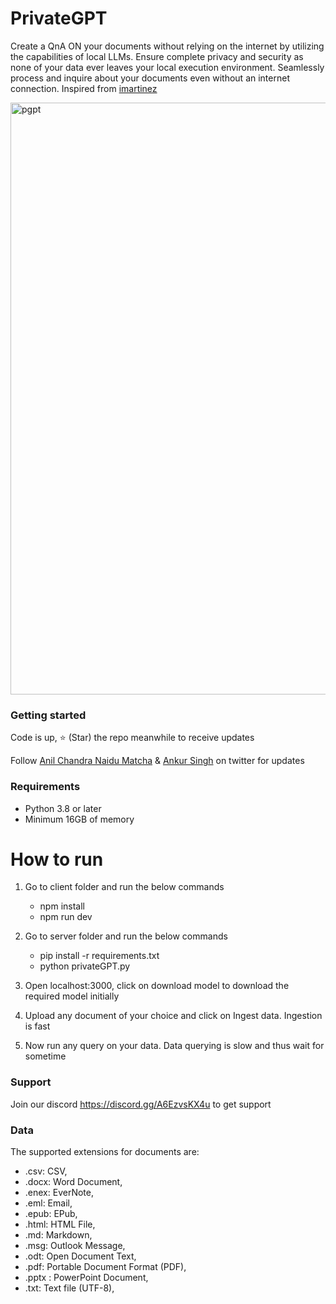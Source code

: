 # PrivateGPT

Create a QnA ON your documents without relying on the internet by utilizing the capabilities of local LLMs. Ensure complete privacy and security as none of your data ever leaves your local execution environment. Seamlessly process and inquire about your documents even without an internet connection. Inspired from [imartinez](https://github.com/imartinez)

<img width="947" alt="pgpt" src="https://github.com/SamurAIGPT/privateGPT/assets/4326215/b5896f05-b1ff-4d79-8b48-d984ee78dc82">

### Getting started

Code is up, ⭐ (Star) the repo meanwhile to receive updates

Follow [Anil Chandra Naidu Matcha](https://twitter.com/matchaman11) & [Ankur Singh](https://twitter.com/ankur_maker) on twitter for updates

### Requirements
* Python 3.8 or later
* Minimum 16GB of memory

# How to run

1. Go to client folder and run the below commands
   * npm install
   * npm run dev
   
2. Go to server folder and run the below commands
   * pip install -r requirements.txt
   * python privateGPT.py

3. Open localhost:3000, click on download model to download the required model initially

4. Upload any document of your choice and click on Ingest data. Ingestion is fast

5. Now run any query on your data. Data querying is slow and thus wait for sometime

### Support

Join our discord https://discord.gg/A6EzvsKX4u to get support

### Data

The supported extensions for documents are:

* .csv: CSV,
* .docx: Word Document,
* .enex: EverNote,
* .eml: Email,
* .epub: EPub,
* .html: HTML File,
* .md: Markdown,
* .msg: Outlook Message,
* .odt: Open Document Text,
* .pdf: Portable Document Format (PDF),
* .pptx : PowerPoint Document,
* .txt: Text file (UTF-8),

